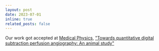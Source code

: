 ```yaml
---
layout: post
date: 2023-07-01
inline: true
related_posts: false
---
```


Our work got accepted at [Medical Physics](https://aapm.onlinelibrary.wiley.com/journal/24734209), ["Towards quantitative digital subtraction perfusion angiography: An animal study"](https://aapm.onlinelibrary.wiley.com/doi/full/10.1002/mp.16473)
